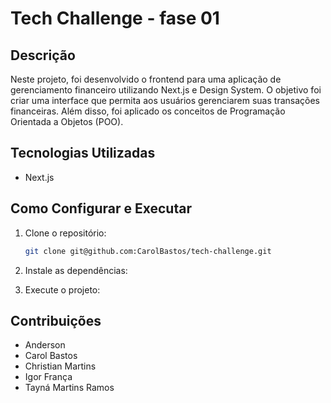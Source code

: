# Tech Challenge - fase 01

## Descrição

Neste projeto, foi desenvolvido o frontend para uma aplicação de gerenciamento financeiro utilizando Next.js e Design System. O objetivo foi criar uma interface que permita aos usuários gerenciarem suas transações financeiras. Além disso, foi aplicado os conceitos de Programação Orientada a Objetos (POO).

## Tecnologias Utilizadas

- Next.js

## Como Configurar e Executar

1. Clone o repositório:
   ```bash
   git clone git@github.com:CarolBastos/tech-challenge.git

   ```
2. Instale as dependências:

3. Execute o projeto:

## Contribuições

- Anderson
- Carol Bastos
- Christian Martins
- Igor França
- Tayná Martins Ramos
